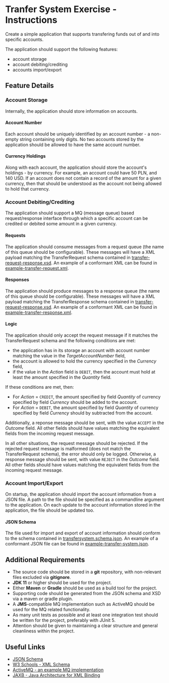 # Tranfer System Exercise - Instructions

Create a simple application that supports transfering funds out of and into specific accounts.

The application should support the following features:

* account storage
* account debiting/crediting
* accounts import/export

## Feature Details

### Account Storage

Internally, the application should store information on accounts.

#### Account Number

Each account should be uniquely identified by an account number - a non-empty string containing only digits. No two accounts stored by the application should be allowed to have the same account number.

#### Currency Holdings

Along with each account, the application should store the account's holdings - by currency. For example, an account could have 50 PLN, and 140 USD. If an account does not contain a record of the amount for a given currency, then that should be understood as the account not being allowed to hold that currency.

### Account Debiting/Crediting

The application should support a MQ (message queue) based request/response interface through which a specific account can be credited or debited some amount in a given currency. 

#### Requests

The application should consume messages from a request queue (the name of this queue should be configurable). These messages will have a XML payload matching the TransferRequest schema contained in [transfer-request-response.xsd](transfer-request-response.xsd). An example of a conformant XML can be found in [example-transfer-request.xml](example-transfer-request.xml).

#### Responses

The application should produce messages to a response queue (the name of this queue should be configurable). These messages will have a XML payload matching the TransferResponse schema contained in [transfer-request-response.xsd](transfer-request-response.xsd). An example of a conformant XML can be found in [example-transfer-response.xml](example-transfer-response.xml).

#### Logic

The application should only accept the request message if it matches the TransferRequest schema and the following conditions are met:

 * the application has in its storage an account with account number matching the value in the *TargetAccountNumber* field,
 * the account is allowed to hold the currency specified in the *Currency* field,
 * if the value in the *Action* field is `DEBIT`, then the account must hold at least the amount specified in the *Quantity* field.

If these conditions are met, then:

 * For *Action* = `CREDIT`, the amount specified by field *Quantity* of currency specified by field *Currency* should be added to the account.
 * For *Action* = `DEBIT`, the amount specified by field *Quantity* of currency specified by field *Currency* should by subtracted from the account.
 
 Additionally, a reponse message should be sent, with the value `ACCEPT` in the *Outcome* field. All other fields should have values matching the equivalent fields from the incoming request message. 

In all other situations, the request message should be rejected. If the rejected request message is malformed (does not match the TransferRequest schema), the error should only be logged. Otherwise, a response message should be sent, with value `REJECT` in the *Outcome* field. All other fields should have values matching the equivalent fields from the incoming request message.

### Account Import/Export

On startup, the application should import the account information from a JSON file. A path to the file should be specified as a commandline argument to the application. On each update to the account information stored in the application, the file should be updated too.

#### JSON Schema

The file used for import and export of account information should conform to the schema contained in [transfersystem.schema.json](transfersystem.schema.json). An example of a conformant JSON file can be found in [example-transfer-system.json](example-transfer-system.json). 


## Additional Requirements

* The source code should be stored in a **git** repository, with non-relevant files excluded via **gitignore**.
* **JDK 11** or higher should be used for the project.
* Either **Maven** or **Gradle** should be used as a build tool for the project.
* Supporting code should be generated from the JSON schema and XSD via a maven or gradle plugin.
* A **JMS**-compatible MQ implementation such as ActiveMQ should be used for the MQ related functionality.
* As many unit tests as possible and at least one integration test should be written for the project, preferably with JUnit 5.
* Attention should be given to maintaining a clear structure and general cleanliness within the project.

## Useful Links

* [JSON Schema](https://json-schema.org)
* [W3 Schools - XML Schema](https://www.w3schools.com/xml/schema_intro.asp)
* [ActiveMQ - an example MQ implementation](https://activemq.apache.org/)
* [JAXB - Java Architecture for XML Binding](https://javaee.github.io/jaxb-v2/)